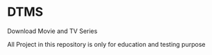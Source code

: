 # DTMS
Download Movie and TV Series

All Project in this repository is only for education and testing purpose

